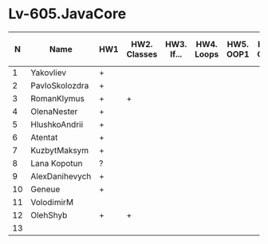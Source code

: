 # Lv-605.JavaCore

N|Name| HW1 | HW2. Classes|HW3. If...|HW4. Loops|HW5. OOP1 |HW6. OOP2 |HW7. Inner classes| HW8. Collection | HW9. String|HW10. Exception|HW11. Thread. IO|HW12. Java8
--|--|--|--|--|--|--|--|--|--|--|--|--|--
1|Yakovliev|+||||||||||||
2|PavloSkolozdra|+||||||||||||
3|RomanKlymus|+|+|||||||||||
4|OlenaNester|+||||||||||||
5|HlushkoAndrii|+||||||||||||
6|Atentat|+||||||||||||
7|KuzbytMaksym|+||||||||||||
8|Lana Kopotun|?||||||||||||
9|AlexDanihevych|+||||||||||||
10|Geneue|+||||||||||||
11|VolodimirM|||||||||||||
12|OlehShyb|+|+|||||||||||
13||||||||||||||
